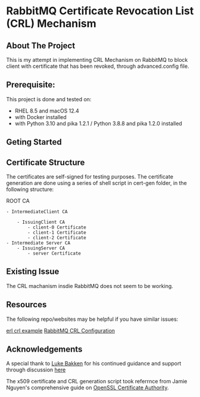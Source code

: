 # RabbitMQ Certificate Revocation List (CRL) Mechanism

## About The Project 
This is my attempt in implementing CRL Mechanism on RabbitMQ to block client with certificate that has been revoked, through advanced.config file. 

## Prerequisite: 
This project is done and tested on: 
- RHEL 8.5 and macOS 12.4
- with Docker installed
- with Python 3.10 and pika 1.2.1  / Python 3.8.8 and pika 1.2.0 installed

## Geting Started 


## Certificate Structure
The certificates are self-signed for testing purposes. 
The certificate generation are done using a series of shell script in cert-gen folder, in the following structure: 

ROOT CA

    - IntermediateClient CA  
    
        - IssuingClient CA 
            - client-0 Certificate 
            - client-1 Certificate 
            - client-2 Certificate 
    - Intermediate Server CA 
        - IssuingServer CA 
            - server Certificate

## Existing Issue 
The CRL machanism insdie RabbitMQ does not seem to be working. 

## Resources 
The following repo/websites may be helpful if you have similar issues: 

[erl crl example](https://github.com/Vagabond/erl_crl_example)
[RabbitMQ CRL Configuration](https://serverfault.com/questions/752233/rabbitmq-crl-configuration)

## Acknowledgements 
A special thank to [Luke Bakken](https://github.com/lukebakken) for his continued guidance and support through discussion [here](https://groups.google.com/g/rabbitmq-users/c/sLXfiBGaKfQ)

The x509 certificate and CRL generation script took referrnce from Jamie Nguyen's comprehensive guide on [OpenSSL Certificate Authority](https://jamielinux.com/docs/openssl-certificate-authority/index.html).
